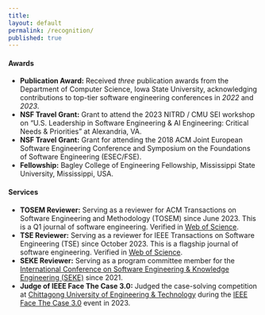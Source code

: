 ```yaml
---
title:
layout: default
permalink: /recognition/
published: true
---
```




#### Awards
- **Publication Award:** Received *three* publication awards from the Department of Computer Science, Iowa State University, acknowledging contributions to top-tier software engineering conferences in *2022* and *2023*.
- **NSF Travel Grant:** Grant to attend the 2023 NITRD / CMU SEI workshop on “U.S. Leadership in Software Engineering & AI Engineering: Critical Needs & Priorities” at Alexandria, VA.
- **NSF Travel Grant:** Grant for attending the 2018 ACM Joint European Software Engineering Conference and Symposium on the Foundations of Software Engineering (ESEC/FSE).
- **Fellowship:** Bagley College of Engineering Fellowship, Mississippi State University, Mississippi, USA. 

#### Services
- **TOSEM Reviewer:** Serving as a reviewer for ACM Transactions on Software Engineering and Methodology (TOSEM) since June 2023. This is a Q1 journal of software engineering. Verified in [Web of Science](https://www.webofscience.com/wos/author/record/IWD-9819-2023).
- **TSE Reviewer:**  Serving as a reviewer for IEEE Transactions on Software Engineering (TSE) since October 2023. This is a flagship journal of software engineering. Verified in [Web of Science](https://www.webofscience.com/wos/author/record/IWD-9819-2023).
- **SEKE Reviewer:** Serving as a program committee member for the [International Conference on Software Engineering & Knowledge Engineering (SEKE)](https://ksiresearch.org/) since 2021.
- **Judge of IEEE Face The Case 3.0:** Judged the case-solving competition at [Chittagong University of Engineering & Technology](https://www.cuet.ac.bd/) during the [IEEE Face The Case 3.0](http://ieeecuetsb.com/ftc3.0/) event in 2023. 
